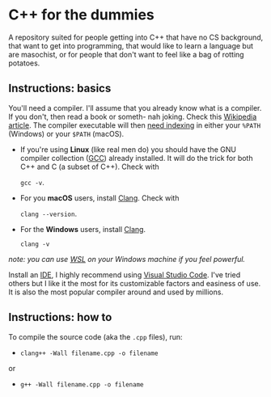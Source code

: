 # C++ for the dummies
A repository suited for people getting into C++ that have no CS background, that want to get into programming, that would like to learn a language but are masochist, or for people that don't want to feel like a bag of rotting potatoes.

## Instructions: basics
You'll need a compiler. I'll assume that you already know what is a compiler. If you don't, then read a book or someth- nah joking. Check this [Wikipedia article](https://en.wikipedia.org/wiki/Compiler). The compiler executable will then [need indexing](https://code.visualstudio.com/docs/languages/cpp#_check-if-you-have-a-compiler-installed) in either your `%PATH` (Windows) or your `$PATH` (macOS).

- If you're using **Linux** (like real men do) you should have the GNU compiler collection ([GCC](https://en.wikipedia.org/wiki/GNU_Compiler_Collection)) already installed. It will do the trick for both C++ and C (a subset of C++). Check with 

    `gcc -v`.
- For you **macOS** users, install [Clang](https://en.wikipedia.org/wiki/Clang). Check with 

    `clang --version`.

- For the **Windows** users, install [Clang](https://en.wikipedia.org/wiki/Clang).

    `clang -v`

*note: you can use [WSL](https://en.wikipedia.org/wiki/Windows_Subsystem_for_Linux) on your Windows machine if you feel powerful.*

Install an [IDE](https://en.wikipedia.org/wiki/Integrated_development_environment), I highly recommend using [Visual Studio Code](https://code.visualstudio.com/). I've tried others but I like it the most for its customizable factors and easiness of use. It is also the most popular compiler around and used by millions.

## Instructions: how to
To compile the source code (aka the `.cpp` files), run:
- `clang++ -Wall filename.cpp -o filename`

or

- `g++ -Wall filename.cpp -o filename`